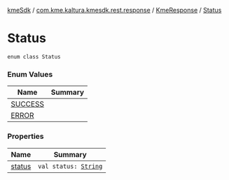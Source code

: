 [kmeSdk](../../../index.md) / [com.kme.kaltura.kmesdk.rest.response](../../index.md) / [KmeResponse](../index.md) / [Status](./index.md)

# Status

`enum class Status`

### Enum Values

| Name | Summary |
|---|---|
| [SUCCESS](-s-u-c-c-e-s-s.md) |  |
| [ERROR](-e-r-r-o-r.md) |  |

### Properties

| Name | Summary |
|---|---|
| [status](status.md) | `val status: `[`String`](https://kotlinlang.org/api/latest/jvm/stdlib/kotlin/-string/index.html) |
